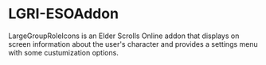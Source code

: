 # LGRI-ESOAddon
LargeGroupRoleIcons is an Elder Scrolls Online addon that displays on screen information about the user's character and provides a settings menu with some custumization options.
